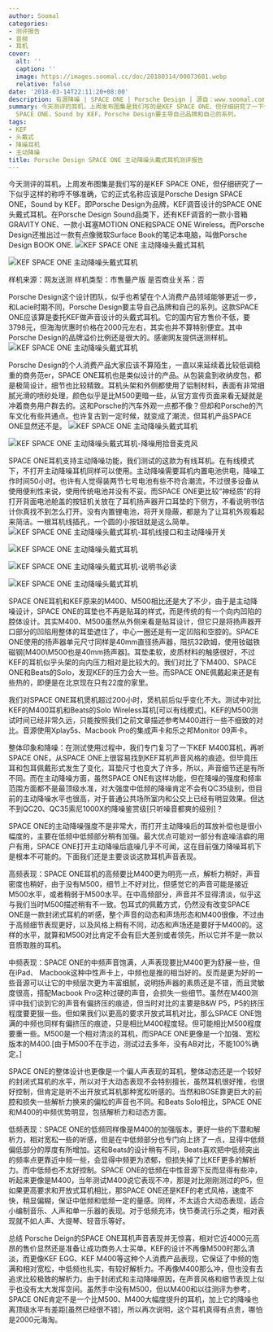 ```yaml
---
author: Soomal
categories:
- 测评报告
- 音频
- 耳机
cover:
  alt: ''
  caption: ''
  image: https://images.soomal.cc/doc/20180314/00073601.webp
  relative: false
date: '2018-03-14T22:11:20+08:00'
description: 有源降噪 | SPACE ONE | Porsche Design | 源自：www.soomal.com | 版权：原创 |  平均/总评分：09.82/108
summary: 今天测评的耳机，上周发布图集是我们写的是KEF SPACE ONE，但仔细研究了一下似乎这样的称呼不够准确，它的正式名称应该是Porsche Design
  SPACE ONE，Sound by KEF，Porsche Design要主导自己品牌和自己的系列。
tags:
- KEF
- 头戴式
- 降噪耳机
- 主动降噪
title: Porsche Design SPACE ONE 主动降噪头戴式耳机测评报告
---
```


今天测评的耳机，上周发布图集是我们写的是KEF SPACE ONE，但仔细研究了一下似乎这样的称呼不够准确，它的正式名称应该是Porsche Design SPACE ONE，Sound by KEF。即Porsche Design为品牌，KEF调音设计的SPACE ONE头戴式耳机。在Porsche Design Sound品类下，还有KEF调音的一款小音箱GRAVITY ONE、一款小耳塞MOTION ONE和SPACE ONE Wireless。而Porsche Design还推出过一款有点像微软Surface Book的笔记本电脑，叫做Porsche Design BOOK ONE.
![KEF SPACE ONE 主动降噪头戴式耳机](https://images.soomal.cc/doc/20180306/00073480.webp)




![KEF SPACE ONE 主动降噪头戴式耳机](https://images.soomal.cc/doc/20180306/00073481.webp)





样机来源：网友送测
样机类型：市售量产版
是否商业关系：否

Porsche Design这个设计团队，似乎也希望在个人消费产品领域能够更近一步，和Lacie时期不同，Porsche Design要主导自己品牌和自己的系列。这款SPACE ONE应该算是委托KEF做声音设计的头戴式耳机。它的国内官方售价不低，要3798元，但海淘优惠时价格在2000元左右，其实也并不算特别便宜。其中Porsche Design的品牌溢价比例还是很大的。感谢网友提供送测样机。
![KEF SPACE ONE 主动降噪头戴式耳机](https://images.soomal.cc/doc/20180306/00073483.webp)




Porsche Design的个人消费产品大家应该不算陌生，一直以来延续着比较低调稳重的商务范er，SPACE ONE耳机也是类似设计的产品。从包装盒到收纳皮包，都是极简设计，细节也比较精致。耳机头架和外侧都使用了铝制材料，表面有非常细腻光滑的喷砂处理，颜色似乎是比M500更暗一些，从官方宣传页面来看无疑就是冲着商务用户群去的。这和Porsche的汽车外观一点都不像？但却和Porsche的汽车文化有些共通点。也许复古到一定时候，就变成了潮流，但耳机产品SPACE ONE显然还不是。
![KEF SPACE ONE 主动降噪头戴式耳机](https://images.soomal.cc/doc/20180306/00073487_01.webp)




![KEF SPACE ONE 主动降噪头戴式耳机-降噪用拾音麦克风](https://images.soomal.cc/doc/20180306/00073488_01.webp)




SPACE ONE耳机支持主动降噪功能，我们测试的这款为有线耳机。在有线模式下，不打开主动降噪耳机同样可以使用。主动降噪需要耳机内置电池供电，降噪工作时间50小时。也许有人觉得装两节七号电池有些不符合潮流，不过很多设备从使用便利性来说，使用传统电池并没有不妥。而SPACE ONE更比较“神经质”的将打开背面电池舱盖的按钮机关放在了耳机扬声器开口耳垫的下侧方，不看说明书估计你真找不到怎么打开。没有内置锂电池，将开关隐蔽，都是为了让耳机外观看起来简洁。一根耳机线插孔，一个圆的小按钮就是这么简单。
![KEF SPACE ONE 主动降噪头戴式耳机-耳机线接口和主动降噪开关](https://images.soomal.cc/doc/20180306/00073492_01.webp)




![KEF SPACE ONE 主动降噪头戴式耳机](https://images.soomal.cc/doc/20180306/00073495_01.webp)




![KEF SPACE ONE 主动降噪头戴式耳机-说明书必读](https://images.soomal.cc/doc/20180306/00073499_01.webp)




![KEF SPACE ONE 主动降噪头戴式耳机](https://images.soomal.cc/doc/20180306/00073500_01.webp)




SPACE ONE耳机和KEF原来的M400、M500相比还是大了不少，由于是主动降噪设计，SPACE ONE的耳垫也不再是贴耳的样式，而是传统的有一个向内凹陷的腔体设计。其实M400、M500虽然从外侧来看是贴耳设计，但它只是将扬声器开口部分的凹陷用整体的耳垫遮住了，中心一圈还是有一定凹陷和空腔的。SPACE ONE使用的扬声器单元尺寸同样是40mm直径扬声器，阻抗32欧姆，使用钕磁铁磁钢[M400\M500也是40mm扬声器]。耳垫柔软，皮质材料的触感很好，不过KEF的耳机似乎头架的向内压力相对是比较大的。我们对比了下M400、SPACE ONE和Beats的Solo，发现KEF的压力会大一些。而SPACE ONE佩戴起来还是有些热的，即便是在北京现在只有22度的家里。

我们对SPACE ONE耳机煲机超过200小时，煲机前后似乎变化不大。测试中对比KEF的M400耳机和Beats的Solo Wireless耳机[可以有线模式]。KEF的M500测试时间已经非常久远，只能按照我们之前文章描述参考M400进行一些不细致的对比。音源使用Xplay5s、Macbook Pro的集成声卡和乐之邦Monitor 09声卡。

整体印象和降噪：在测试使用过程中，我们专门复习了一下KEF M400耳机，再听SPACE ONE，从SPACE ONE上很容易找到KEF耳机声音风格的痕迹。但毕竟压耳和包耳佩戴形式发生了变化，耳垫尺寸也变大了许多，所以，声音细节还是有所不同。而在主动降噪方面，虽然SPACE ONE有这样功能，但在降噪的强度和频率范围方面都不是最顶级水准，对大强度中低频的降噪肯定不会有QC35级别，但目前的主动降噪水平也很高，对于普通公共场所室内和公交上已经有明显效果。但达不到QC20、QC35索尼1000X的降噪鉴赏级[只听噪音都爽的级别]？

SPACE ONE的主动降噪强度不是非常大，而打开主动降噪后的耳放补偿也是很小幅度的，主要在低频中低频部分稍有加强。最大优点可能对一部分有底噪洁癖的用户有用，SPACE ONE打开主动降噪后底噪几乎不可闻，这在目前强力降噪耳机下是根本不可能的。下面我们还是主要谈谈这款耳机声音表现。

高频表现：SPACE ONE耳机的高频要比M400更为明亮一点，解析力稍好，声音密度也稍好，由于没有M500，细节上不好对比，但感觉它的声音可能是接近M500水平，或者稍弱于M500水平。在中高频部分，声音并不显得清淡，似乎这与我们当时M500描述稍有不一致。包耳式的佩戴方式，仍然没有改变SPACE ONE是一款封闭式耳机的听感，整个声音的动态和声场形态和M400很像，不过由于高频细节表现更好，以及风格上稍有不同，动态和声场还是要好于M400的。这样的水平，就算和M500对比肯定不会有巨大差别或者领先，所以它并不是一款以音质取胜的耳机。

中频表现：SPACE ONE的中频声音饱满，人声表现要比M400更为舒展一些，但在iPad、 Macbook这种中性声卡上，中频也是推的相当好的。反而是更为好的一些音源可以让它的中频层次更为丰富细腻，说明扬声器的素质还是不错，而且灵敏度很高，搭配Macbook Pro这种过硬的声音，会损失一些细节。虽然在M400测评中我们谈到它的声音有偏挤压的痕迹，但当时对比的主要是B&W P5，P5的挤压程度要更狠一些。但如果我们以更高的要求开放式耳机对比，那么SPACE ONE饱满的中频也同样有偏挤压的痕迹，只是相比M400程度轻。但可能相比M500程度要重一些。M500是一个相对清淡的耳机，而SPACE ONE更像是一个加强、宽松版本的M400.[由于M500不在手边，测试过去多年，没有AB对比，不能100%确定。] 

SPACE ONE的整体设计也更像是一个偏人声表现的耳机，整体动态还是一个较好的封闭式耳机的水平，所以对于大动态表现不会特别擅长，虽然耳机很好推，也很好控制，但肯定是听不出开放式耳机那种宽松听感的。当然和BOSE靠更巨大的前腔和损失一些解析力换来的偏松的声音也不同。和Beats Solo相比，SPACE ONE和M400的中频优势明显，包括解析力和动态方面。

低频表现：SPACE ONE的低频同样像是M400的加强版本，更好一些的下潜和解析力，相对宽松一些的听感，但是在中低频部分也专门向上挤了一点，显得中低频偏低部分的厚度有所增加。这和Beats的设计稍有不同，Beats喜欢把中低频突出的频率点更靠近中频一些，会显得中频更为浓郁，但损失掉了比KEF更多的解析力。而中低频也不太好控制。SPACE ONE的低频在中性音源下反而显得有些冲，听起来更像是M400，当年测试M400说它表现不冲，那是对比刚刚测过的P5，但如果更高要求和开放式耳机相比，那SPACE ONE还是KEF的老式风格，速度不快，稍显偏糊，保证中低频和低频一定的量感。同样，不太适合大动态表现，适合小编制音乐、人声和单一乐器的表现。对于低频充沛，快节奏流行乐之类，相对表现就不如人声、大提琴、轻音乐等好。

总结
Porsche Deign的SPACE ONE耳机声音表现并无惊喜，相对它近4000元高昂的售价显然还是准备让成功商务人士买单。KEF的设计不再像M500时那么清淡，而更像KEF EGG、KEF M400等这种个人消费产品表现，它保证了中频的饱满和相对宽松，中低频也扎实，有较好解析力。不再像M400那么冲，但也没有去追求比较极致的解析力。由于封闭式和主动降噪原因，在声音风格和细节表现上似乎也没有太大发挥空间。虽然手中没有M500，但以M400和以往测评为参考，SPACE ONE肯定不是一个比M500、M400大幅度提升的耳机，加上它的降噪也离顶级水平有差距[虽然已经很不错]，所以再次说明，这个耳机真得有点贵，哪怕是2000元海淘。